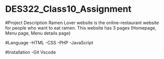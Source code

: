 # DES322_Class10_Assignment
#Project Description
Ramen Lover website is the online-restaurant website for people who want to eat ramen.
This website has 3 pages (Homepage, Menu page, Menu details page)

#Language
-HTML
-CSS
-PHP
-JavaScript

#Installation
-Git
Vscode
